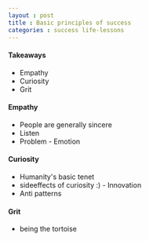 ```yaml
---
layout : post
title : Basic principles of success
categories : success life-lessons
---
```


#### Takeaways

* Empathy
* Curiosity
* Grit

#### Empathy 

* People are generally sincere
* Listen
* Problem - Emotion

#### Curiosity

* Humanity's basic tenet
* sideeffects of curiosity :) - Innovation
* Anti patterns

#### Grit

* being the tortoise
